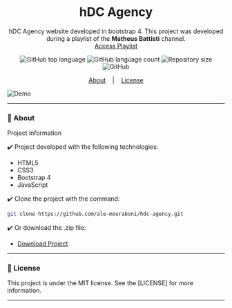 <h1 align="center">hDC Agency</h1>
<p align="center">hDC Agency website developed in bootstrap 4. This project was developed during a playlist of the <strong>Matheus Battisti</strong> channel.
</br>
<a href="https://www.youtube.com/playlist?list=PLnDvRpP8Bnexu5wvxogy6N49_S5Xk8Cze">Access Playlist</a>
</p>

<p align="center">
  <img alt="GitHub top language" src="https://img.shields.io/github/languages/top/ale-mouraboni/hdc-agency">

  <img alt="GitHub language count" src="https://img.shields.io/github/languages/count/ale-mouraboni/hdc-agency">

  <img alt="Repository size" src="https://img.shields.io/github/repo-size/ale-mouraboni/hdc-agency">

  <img alt="GitHub" src="https://img.shields.io/github/license/ale-mouraboni/hdc-agency">
</p>

<p align="center">
  <a href="#rocket-about">About</a>
  &nbsp;&nbsp;&nbsp;|&nbsp;&nbsp;&nbsp;
  <a href="#memo-license">License</a>
</p>

![Demo](demo.gif)

---

### :rocket: About
Project information

:heavy_check_mark: Project developed with the following technologies:
* HTML5
* CSS3
* Bootstrap 4
* JavaScript

:heavy_check_mark: Clone the project with the command:

```sh
git clone https://github.com/ale-mouraboni/hdc-agency.git
```  
  
:heavy_check_mark: Or download the .zip file:  
  
* [Download Project](https://github.com/ale-mouraboni/hdc-agency/archive/refs/heads/main.zip)

---

### :memo: License
This project is under the MIT license. See the [LICENSE] for more information.

---
